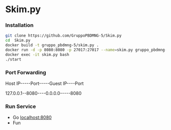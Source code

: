 # Skim.py


### Installation





```sh
git clone https://github.com/GruppoPBDMNG-5/Skim.py
cd  Skim.py
docker build -t gruppo_pbdmng-5/skim.py . 
docker run -d -p 8080:8080 -p 27017:27017 --name=skim.py gruppo_pbdmng-5/skim.py
docker exec -it skim.py bash
./start
```

### Port Forwarding
Host IP-----Port-----Guest IP----Port 
  
127.0.0.1--8080----0.0.0.0-----8080

### Run Service
* Go [localhost:8080](localhost:8080)
* Fun


